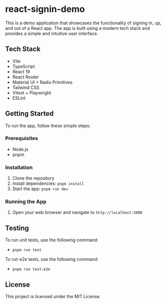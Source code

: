 # react-signin-demo

This is a demo application that showcases the functionality of signing in, up, and out of a React app.
The app is built using a modern tech stack and provides a simple and intuitive user interface.

## Tech Stack

* Vite
* TypeScript
* React 19
* React Router
* Material UI + Radix Primitives
* Tailwind CSS
* Vitest + Playwright
* ESLint

## Getting Started

To run the app, follow these simple steps:

### Prerequisites

* Node.js
* pnpm

### Installation

1. Clone the repository
2. Install dependencies: `pnpm install`
3. Start the app: `pnpm run dev`

### Running the App

1. Open your web browser and navigate to `http://localhost:3000`

## Testing

To run unit tests, use the following command:

* `pnpm run test`

To run e2e tests, use the following command:

* `pnpm run test:e2e`


## License

This project is licensed under the MIT License.
